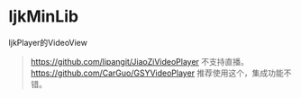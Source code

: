# IjkMinLib
IjkPlayer的VideoView  
> https://github.com/lipangit/JiaoZiVideoPlayer 不支持直播。  
> https://github.com/CarGuo/GSYVideoPlayer 推荐使用这个，集成功能不错。
